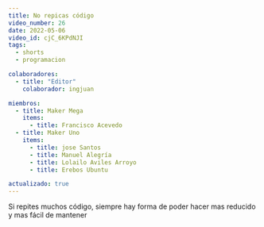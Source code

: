 ```yaml
---
title: No repicas código 
video_number: 26
date: 2022-05-06
video_id: cjC_6KPdNJI
tags:
  - shorts
  - programacion

colaboradores:
  - title: "Editor"
    colaborador: ingjuan

miembros:
  - title: Maker Mega
    items:
      - title: Francisco Acevedo
  - title: Maker Uno
    items:
      - title: jose Santos
      - title: Manuel Alegría
      - title: Lolailo Aviles Arroyo
      - title: Erebos Ubuntu

actualizado: true
---
```


Si repites muchos código, siempre hay forma de poder hacer mas reducido y mas fácil de mantener 